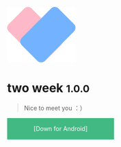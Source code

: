 
![logo](_media/icon.png)

# two  week <small>1.0.0</small>

> Nice to meet you ：）


<a  style="display: block;width: 250px;height: 50px;text-align: center;background: #42b983;list-style: none;color: #ffffff;text-decoration: none;line-height: 50px;margin-bottom: 50px;" href="http://www.w3school.com.cn/i/w3school_logo_white.gif" download="w3logo">[Down for  Android]</a>